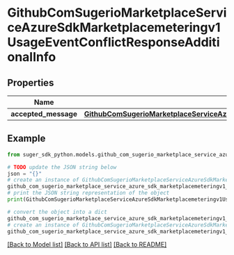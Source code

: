 # GithubComSugerioMarketplaceServiceAzureSdkMarketplacemeteringv1UsageEventConflictResponseAdditionalInfo


## Properties

Name | Type | Description | Notes
------------ | ------------- | ------------- | -------------
**accepted_message** | [**GithubComSugerioMarketplaceServiceAzureSdkMarketplacemeteringv1UsageEventOkResponse**](GithubComSugerioMarketplaceServiceAzureSdkMarketplacemeteringv1UsageEventOkResponse.md) |  | [optional] 

## Example

```python
from suger_sdk_python.models.github_com_sugerio_marketplace_service_azure_sdk_marketplacemeteringv1_usage_event_conflict_response_additional_info import GithubComSugerioMarketplaceServiceAzureSdkMarketplacemeteringv1UsageEventConflictResponseAdditionalInfo

# TODO update the JSON string below
json = "{}"
# create an instance of GithubComSugerioMarketplaceServiceAzureSdkMarketplacemeteringv1UsageEventConflictResponseAdditionalInfo from a JSON string
github_com_sugerio_marketplace_service_azure_sdk_marketplacemeteringv1_usage_event_conflict_response_additional_info_instance = GithubComSugerioMarketplaceServiceAzureSdkMarketplacemeteringv1UsageEventConflictResponseAdditionalInfo.from_json(json)
# print the JSON string representation of the object
print(GithubComSugerioMarketplaceServiceAzureSdkMarketplacemeteringv1UsageEventConflictResponseAdditionalInfo.to_json())

# convert the object into a dict
github_com_sugerio_marketplace_service_azure_sdk_marketplacemeteringv1_usage_event_conflict_response_additional_info_dict = github_com_sugerio_marketplace_service_azure_sdk_marketplacemeteringv1_usage_event_conflict_response_additional_info_instance.to_dict()
# create an instance of GithubComSugerioMarketplaceServiceAzureSdkMarketplacemeteringv1UsageEventConflictResponseAdditionalInfo from a dict
github_com_sugerio_marketplace_service_azure_sdk_marketplacemeteringv1_usage_event_conflict_response_additional_info_from_dict = GithubComSugerioMarketplaceServiceAzureSdkMarketplacemeteringv1UsageEventConflictResponseAdditionalInfo.from_dict(github_com_sugerio_marketplace_service_azure_sdk_marketplacemeteringv1_usage_event_conflict_response_additional_info_dict)
```
[[Back to Model list]](../README.md#documentation-for-models) [[Back to API list]](../README.md#documentation-for-api-endpoints) [[Back to README]](../README.md)


